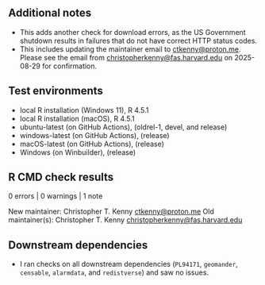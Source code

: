 ## Additional notes

* This adds another check for download errors, as the US Government shutdown results in failures that do not have correct HTTP status codes.
* This includes updating the maintainer email to ctkenny@proton.me. Please see the email from christopherkenny@fas.harvard.edu on 2025-08-29 for confirmation.

## Test environments

* local R installation (Windows 11), R 4.5.1
* local R installation (macOS), R 4.5.1
* ubuntu-latest (on GitHub Actions), (oldrel-1, devel, and release)
* windows-latest (on GitHub Actions), (release)
* macOS-latest (on GitHub Actions), (release)
* Windows (on Winbuilder), (release)

## R CMD check results

0 errors | 0 warnings | 1 note

New maintainer:
  Christopher T. Kenny <ctkenny@proton.me>
Old maintainer(s):
  Christopher T. Kenny <christopherkenny@fas.harvard.edu>

## Downstream dependencies

* I ran checks on all downstream dependencies (`PL94171`, `geomander`, `censable`, `alarmdata`, and `redistverse`) and saw no issues.
